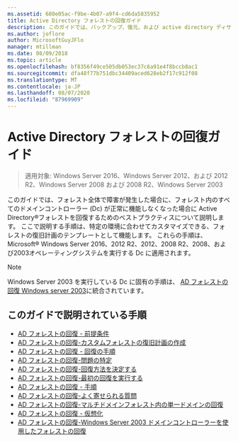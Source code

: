 ```yaml
---
ms.assetid: 680e05ac-f9be-4b07-a9f4-cd6da5835952
title: Active Directory フォレストの回復ガイド
description: このガイドでは、バックアップ、復元、および active directory ディザスターリカバリーに関するガイダンスを提供します。
ms.author: joflore
author: MicrosoftGuyJFlo
manager: mtillman
ms.date: 08/09/2018
ms.topic: article
ms.openlocfilehash: bf8356f49ce505db053ec37c6a91e4f8bccb8ac1
ms.sourcegitcommit: dfa48f77b751dbc34409aced628eb2f17c912f08
ms.translationtype: MT
ms.contentlocale: ja-JP
ms.lasthandoff: 08/07/2020
ms.locfileid: "87969909"
---
```

# <a name="active-directory-forest-recovery-guide"></a>Active Directory フォレストの回復ガイド

>適用対象: Windows Server 2016、Windows Server 2012、および 2012 R2、Windows Server 2008 および 2008 R2、Windows Server 2003

このガイドでは、フォレスト全体で障害が発生した場合に、フォレスト内のすべてのドメインコントローラー (Dc) が正常に機能しなくなった場合に Active Directory®フォレストを回復するためのベストプラクティスについて説明します。 ここで説明する手順は、特定の環境に合わせてカスタマイズできる、フォレストの復旧計画のテンプレートとして機能します。 これらの手順は、Microsoft® Windows Server 2016、2012 R2、2012、2008 R2、2008、および2003オペレーティングシステムを実行する Dc に適用されます。

> [!NOTE]
> Windows Server 2003 を実行している Dc に固有の手順は、 [AD フォレストの回復 Windows server 2003](AD-Forest-Recovery-Windows-Server-2003.md)に統合されています。

## <a name="steps-outlined-in-this-guide"></a>このガイドで説明されている手順

- [AD フォレストの回復 - 前提条件](AD-Forest-Recovery-Prerequisties.md)
- [AD フォレストの回復-カスタムフォレストの復旧計画の作成](AD-Forest-Recovery-Devising-a-Plan.md)
- [AD フォレストの回復 - 回復の手順](AD-Forest-Recovery-Steps-For-Restoring.md)
- [AD フォレストの回復-問題の特定](AD-Forest-Recovery-Identify-the-Problem.md)
- [AD フォレストの回復-回復方法を決定する](AD-Forest-Recovery-Determine-how-to-Recover.md)
- [AD フォレストの回復-最初の回復を実行する](AD-Forest-Recovery-Perform-initial-recovery.md)
- [AD フォレストの回復 - 手順](AD-Forest-Recovery-Procedures.md)
- [AD フォレストの回復-よく寄せられる質問](AD-Forest-Recovery-FAQ.md)
- [AD フォレストの回復-マルチドメインフォレスト内の単一ドメインの回復](AD-Forest-Recovery-Single-Domain-in-Multidomain-Recovery.md)
- [AD フォレストの回復 - 仮想化](AD-Forest-Recovery-Virtualization.md)
- [AD フォレストの回復-Windows Server 2003 ドメインコントローラーを使用したフォレストの回復](AD-Forest-Recovery-Windows-Server-2003.md)
